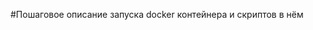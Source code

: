 
#Пошаговое описание запуска docker контейнера и скриптов в нём


[comment]: <> (<tr>)

[comment]: <> (<p align="center"> <img height="360" src="./docker_project/1.jpg"></p>)

[comment]: <> (</tr>)
